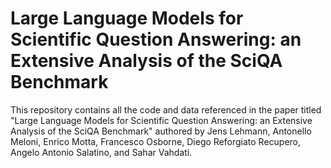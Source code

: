# Large Language Models for Scientific Question Answering: an Extensive Analysis of the SciQA Benchmark

This repository contains all the code and data referenced in the paper titled "Large Language Models for Scientific Question Answering: an Extensive Analysis of the SciQA Benchmark" authored by Jens Lehmann, Antonello Meloni, Enrico Motta, Francesco Osborne, Diego Reforgiato Recupero, Angelo Antonio Salatino, and Sahar Vahdati.
